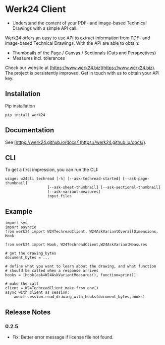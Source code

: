# Werk24 Client

* Understand the content of your PDF- and image-based Technical Drawings with a simple API call.

Werk24 offers an easy to use API to extract information from PDF- and image-based Technical Drawings.
With the API are able to obtain:

* Thumbnails of the Page / Canvas / Sectionals (Cuts and Perspectives)
* Measures incl. tolerances

Check our website at [https://www.werk24.biz](https://www.werk24.biz).
The project is persistently improved. Get in touch with us to obtain your API key.

## Installation

Pip installation

    pip install werk24

## Documentation

See [https://werk24.github.io/docs/](https://werk24.github.io/docs/).

## CLI

To get a first impression, you can run the CLI:

    usage: w24cli techread [-h] [--ask-techread-started] [--ask-page-thumbnail]
                       [--ask-sheet-thumbnail] [--ask-sectional-thumbnail]
                       [--ask-variant-measures]
                       input_files

## Example

    import sys
    import asyncio
    from werk24 import W24TechreadClient, W24AskVariantOverallDimensions, Hook

    from werk24 import Hook, W24TechreadClient,W24AskVariantMeasures

    # get the drawing_bytes
    document_bytes = ...

    # define what you want to learn about the drawing, and what function
    # should be called when a response arrives
    hooks = [Hook(ask=W24AskVariantMeasures(), function=print)]

    # make the call
    client = W24TechreadClient.make_from_env()
    async with client as session:
        await session.read_drawing_with_hooks(document_bytes,hooks)

## Release Notes

### 0.2.5

* Fix: Better error message if license file not found.
